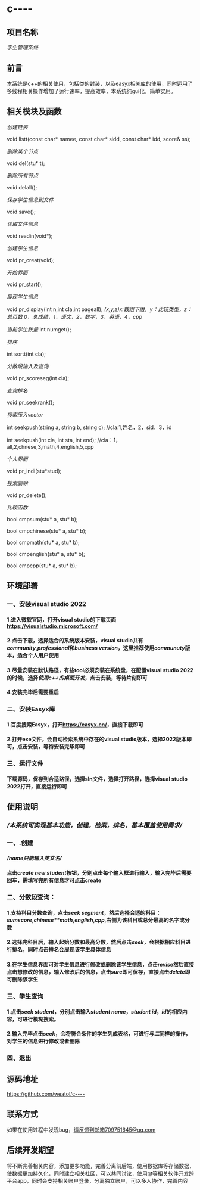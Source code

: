 # c----
## 项目名称
*学生管理系统*
## 前言
本系统是c++的相关使用，包括类的封装，以及easyx相关库的使用，同时运用了多线程相关操作增加了运行速率，提高效率，本系统纯gui化，简单实用。
## 相关模块及函数
*创建链表*

void listt(const char* namee, const char* sidd, const char* idd, score& ss);

*删除某个节点*

void del(stu* t);

*删除所有节点*

void delall();

*保存学生信息到文件*

void save();

*读取文件信息*

void readin(void*);

*创建学生信息*

void pr_creat(void);

*开始界面*

void pr_start();

*展现学生信息*

void pr_display(int n,int cla,int pageall);			*(x,y,z)x:数组下缀，y：比较类型，z：总页数     0，总成绩，1，语文，2，数学，3，英语，4，cpp*

*当前学生数量*
int numget();

*排序*

int sortt(int cla);

*分数段输入及查询*

void pr_scoreseg(int cla);

*查询排名*

void pr_seekrank();

*搜索压入vector*

int seekpush(string a, string b, string c);					//cla:1,姓名，2，sid，3，id

int seekpush(int cla, int sta, int end);		//cla：1，all,2,chnese,3,math,4,english,5,cpp

*个人界面*

void pr_indi(stu*stud);

*搜索删除*

void pr_delete();

*比较函数*

bool cmpsum(stu* a, stu* b);

bool cmpchinese(stu* a, stu* b);

bool cmpmath(stu* a, stu* b);

bool cmpenglish(stu* a, stu* b);

bool cmpcpp(stu* a, stu* b);
## 环境部署
### 一、安装visual studio 2022
#### 1.进入微软官网，打开visual studio的下载页面 <https://visualstudio.microsoft.com/> 
#### 2.点击下载，选择适合的系统版本安装，visual studio共有*community*,*professional*和*business version*，这里推荐使用*communuty*版本，适合个人用户使用
#### 3.尽量安装在默认路径，有些tool必须安装在系统盘，在配置visual studio 2022的时候，选择*使用c++的桌面开发*，点击安装，等待片刻即可
#### 4.安装完毕后需要重启
### 二、安装Easyx库
#### 1.百度搜索Easyx，打开<https://easyx.cn/>，直接下载即可
#### 2.打开exe文件，会自动检索系统中存在的visual studio版本，选择2022版本即可，点击安装，等待安装完毕即可
### 三、运行文件
#### 下载源码，保存到合适路径，选择sln文件，选择打开路径，选择visual studio 2022打开，直接运行即可
## 使用说明
### */本系统可实现基本功能，创建，检索，排名，基本覆盖使用需求/*
### 一、.创建
#### */name只能输入英文名/*
#### 点击*create new student*按钮，分别点击每个输入框进行输入，输入完毕后需要回车，需填写完所有信息才可点击create
### 二、分数段查询：
#### 1.支持科目分数查询，点击*seek segment*，然后选择合适的科目：*sumscore*,*chinese**math*,*english*,*cpp*,右侧为该科目或总分最高的名字或分数
#### 2.选择完科目后，输入起始分数和最高分数，然后点击*seek*，会根据相应科目进行排名，同时点击排名会展现该学生具体信息
#### 3.在学生信息界面可对学生信息进行修改或删除该学生信息，点击*revise*然后直接点击想修改的信息，输入修改后的信息，点击*sure*即可保存，直接点击*delete*即可删除该学生
### 三、学生查询
#### 1.点击*seek student*，分别点击输入*student name*，*student id*，*id*的相应内容，可进行模糊搜索。
#### 2.输入完毕点击*seek*，会将符合条件的学生列成表格，可进行与*二*同样的操作，对学生的信息进行修改或者删除
### 四、退出
## 源码地址
<https://github.com/weatol/c---->
## 联系方式
如果在使用过程中发现bug，请反馈到邮箱709751645@qq.com
## 后续开发期望
将不断完善相关内容，添加更多功能，完善分离前后端，使用数据库等存储数据，使数据更加持久化，同时建立相关社区，可以共同讨论，使用qt等相关软件开发跨平台app，同时会支持相关账户登录，分离独立账户，可以多人协作，完善内容
